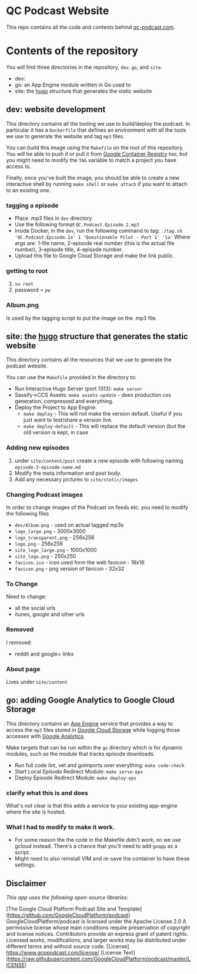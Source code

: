 <!-- Modified 4-29-2018 by QC-Podcast -->
# QC Podcast Website

This repo contains all the code and contents behind [qc-podcast.com](https://www.qc-podcast.com).

# Contents of the repository

You will find three directories in the repository, `dev`. `go`, and `site`.

- dev:
- go: an App Engine module written in Go used to
- site: the [hugo](https://gohugo.io) structure that generates the static website

## dev: website development

This directory contains all the tooling we use to build/deploy the podcast.
In particular it has a `Dockerfile` that defines an environment with all the tools we
use to generate the website and tag `mp3` files.

You can build this image using the `Makefile` on the root of this repository.
You will be able to push it or pull it from
[Google Container Registry](https://cloud.google.com/container-registry/) too,
but you might need to modify the `TAG` variable to match a project you have
access to.

Finally, once you've built the image, you should be able to create a new interactive
shell by running `make shell` or `make attach` if you want to attach to an existing one.

### tagging a episode

- Place .mp3 files in `dev` directory
- Use the following format `QC.Podcast.Episode.2.mp3`
- Inside Docker, in the `dev`, run the following command to tag: `./tag.sh 'QC.Podcast.Episode.1a' 1 'Questionable Pilot - Part 1' '1a'` Where args are: 1-file name, 2-episode real number (this is the actual file number), 3-episode title, 4-episode number.
- Upload this file to Google Cloud Storage and make the link public.

### getting to root

1. `su root`
2. password = `pw`

### Album.png

Is used by the tagging script to put the image on the .mp3 file.

## site: the [hugo](https://gohugo.io) structure that generates the static website

This directory contains all the resources that we use to generate the podcast website.

You can use the `Makefile` provided in the directory to:

- Run Interactive Hugo Server (port 1313): `make server`
- Sassify->CCS Assets: `make assets-update` - does production css generation, compressed and everything.
- Deploy the Project to App Engine:
  - `make deploy` - This will not make the version default. Useful if you just want to test/share a version live.
  - `make deploy-default` - This will replace the default version (but the old version is kept, in case

### Adding new episodes

1. under `site/content/post` create a new episode with following naming `episode-3-episode-name.md`
2. Modify the meta information and post body.
3. Add any necessary pictures to `site/static/images`


### Changing Podcast images

In order to change images of the Podcast on feeds etc. you need to modify the following files
- `dev/Album.png` - used on actual tagged mp3s
- `logo_large.png` - 3000x3000
- `logo_transparent.png` - 256x256
- `logo.png` - 256x256
- `site_logo_large.png` - 1000x1000
- `site_logo.png` - 250x250
- `favicon.ico` - icon used form the web favicon - 16x16
- `favicon.png` - png version of favicon - 32x32

### To Change

Need to change:
- all the social urls
- itunes, google and other urls

### Removed

I removed:
- reddit and google+ links

### About page

Lives under `site/content`

## go: adding Google Analytics to Google Cloud Storage

This directory contains an [App Engine](https://cloud.google.com/appengine) service
that provides a way to access the `mp3` files stored in [Google Cloud Storage](https://cloud.google.com/storage)
while logging those accesses with [Google Analytics](https://analytics.google.com).

Make targets that can be run within the `go` directory
which is for dynamic modules, such as the module that tracks
episode downloads.

- Run full code lint, vet and goimports over everything: `make code-check`
- Start Local Episode Redirect Module: `make serve-eps`
- Deploy Episode Redirect Module: `make deploy-eps`

### clarify what this is and does

What's not clear is that this adds a service to your existing app-engine where the site is hosted.

### What I had to modify to make it work.

- For some reason the the code in the Makefile didn't work, so we use gcloud instead. There's a chance that you'll need to add `goapp` as a script.
- Might need to also reinstall VIM and re-save the container to have these settings.

## Disclaimer

*This app uses the following open-source libraries:*

[The Google Cloud Platform Podcast Site and Template] (https://github.com/GoogleCloudPlatform/podcast)
GoogleCloudPlatform/podcast is licensed under the
Apache License 2.0
A permissive license whose main conditions require preservation of copyright and license notices. Contributors provide an express grant of patent rights. Licensed works, modifications, and larger works may be distributed under different terms and without source code.
[License] https://www.gcppodcast.com/license/ [License Text] (https://raw.githubusercontent.com/GoogleCloudPlatform/podcast/master/LICENSE)